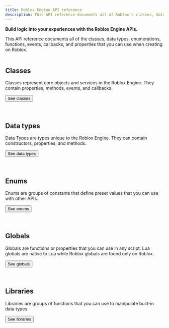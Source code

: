 ```yaml
---
title: Roblox Engine API reference
description: This API reference documents all of Roblox's classes, data types, enumerations, functions, events, callbacks, and properties.
---
```


**Build logic into your experiences with the Roblox Engine APIs.**

This API reference documents all of the classes, data types, enumerations,
functions, events, callbacks, and properties that you can use when
creating on Roblox.
<br/><br/>

## Classes

Classes represent core objects and services in the Roblox Engine. They contain
properties, methods, events, and callbacks.

<SideBarLink nodeId='Engine API/Classes'>
  <Button color='secondary' size='large' variant='contained'>See classes</Button>
</SideBarLink>
<br/><br/><br/>

## Data types

Data Types are types unique to the Roblox Engine. They can contain constructors,
properties, and methods.

<SideBarLink nodeId='Engine API/Data Types'>
  <Button color='secondary' size='large' variant='contained'>See data types</Button>
</SideBarLink>
<br/><br/><br/>

## Enums

Enums are groups of constants that define preset values that you can use with
other APIs.

<SideBarLink nodeId='Engine API/Enums'>
  <Button color='secondary' size='large' variant='contained'>See enums</Button>
</SideBarLink>
<br/><br/><br/>

## Globals

Globals are functions or properties that you can use in any script. Lua globals
are native to Lua while Roblox globals are found only on Roblox.

<SideBarLink nodeId='Engine API/Globals'>
  <Button color='secondary' size='large' variant='contained'>See globals</Button>
</SideBarLink>
<br/><br/><br/>

## Libraries

Libraries are groups of functions that you can use to manipulate built-in data
types.

<SideBarLink nodeId='Engine API/Libraries'>
  <Button color='secondary' size='large' variant='contained'>See libraries</Button>
</SideBarLink>
<br/><br/><br/>
